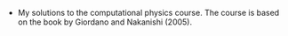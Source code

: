 - My solutions to the computational physics course. The course is based on the book by Giordano and Nakanishi (2005).